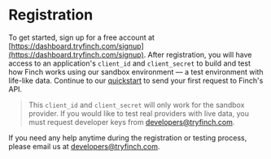 # Registration

To get started, sign up for a free account at [https://dashboard.tryfinch.com/signup](https://dashboard.tryfinch.com/signup). After registration, you will have access to an application's `client_id` and `client_secret` to build and test how Finch works using our sandbox environment — a test environment with life-like data. Continue to our [quickstart](./3-Quickstart.md) to send your first request to Finch's API.

<!-- theme: info -->
> This `client_id` and `client_secret` will only work for the sandbox provider. If you would like to test real providers with live data, you must request developer keys from [developers@tryfinch.com](mailto:developers@tryfinch.com).

If you need any help anytime during the registration or testing process, please email us at [developers@tryfinch.com](mailto:developers@tryfinch.com).
